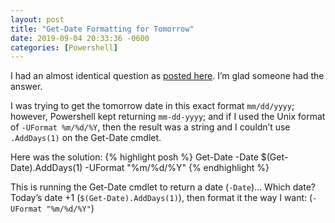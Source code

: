 ```yaml
---
layout: post
title: "Get-Date Formatting for Tomorrow"
date: 2019-09-04 20:33:36 -0600
categories: [Powershell]
---
```


I had an almost identical question as [posted here](https://social.technet.microsoft.com/Forums/ie/en-US/b5dbe9fc-e716-44ca-8f18-36864bcae791/powershell-getdate-minus-one-day). I’m glad someone had the answer.

I was trying to get the tomorrow date in this exact format `mm/dd/yyyy`; however, Powershell kept returning `mm-dd-yyyy`; and if I used the Unix format of `-UFormat %m/%d/%Y`, then the result was a string and I couldn’t use `.AddDays(1)` on the Get-Date cmdlet.

Here was the solution:
{% highlight posh %}
Get-Date -Date $(Get-Date).AddDays(1) -UFormat "%m/%d/%Y"
{% endhighlight %}

This is running the Get-Date cmdlet to return a date (`-Date`)...
Which date? Today’s date +1 (`$(Get-Date).AddDays(1)`),
then format it the way I want: (`-UFormat "%m/%d/%Y"`)
